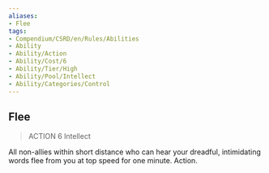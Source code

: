 ```yaml
---
aliases:
- Flee
tags:
- Compendium/CSRD/en/Rules/Abilities
- Ability
- Ability/Action
- Ability/Cost/6
- Ability/Tier/High
- Ability/Pool/Intellect
- Ability/Categories/Control
---
```


  
## Flee  
>ACTION 6  Intellect  
  
All non-allies within short distance who can hear your dreadful, intimidating words flee from you at top speed for one minute. Action.